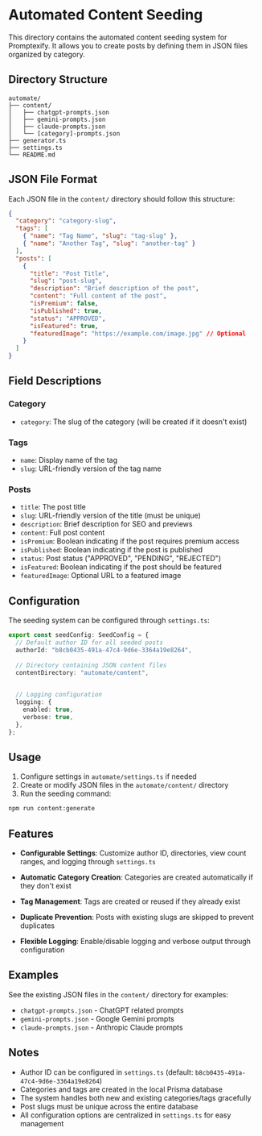# Automated Content Seeding

This directory contains the automated content seeding system for Promptexify. It allows you to create posts by defining them in JSON files organized by category.

## Directory Structure

```
automate/
├── content/
│   ├── chatgpt-prompts.json
│   ├── gemini-prompts.json
│   ├── claude-prompts.json
│   └── [category]-prompts.json
├── generator.ts
├── settings.ts
└── README.md
```

## JSON File Format

Each JSON file in the `content/` directory should follow this structure:

```json
{
  "category": "category-slug",
  "tags": [
    { "name": "Tag Name", "slug": "tag-slug" },
    { "name": "Another Tag", "slug": "another-tag" }
  ],
  "posts": [
    {
      "title": "Post Title",
      "slug": "post-slug",
      "description": "Brief description of the post",
      "content": "Full content of the post",
      "isPremium": false,
      "isPublished": true,
      "status": "APPROVED",
      "isFeatured": true,
      "featuredImage": "https://example.com/image.jpg" // Optional
    }
  ]
}
```

## Field Descriptions

### Category
- `category`: The slug of the category (will be created if it doesn't exist)

### Tags
- `name`: Display name of the tag
- `slug`: URL-friendly version of the tag name

### Posts
- `title`: The post title
- `slug`: URL-friendly version of the title (must be unique)
- `description`: Brief description for SEO and previews
- `content`: Full post content
- `isPremium`: Boolean indicating if the post requires premium access
- `isPublished`: Boolean indicating if the post is published
- `status`: Post status ("APPROVED", "PENDING", "REJECTED")
- `isFeatured`: Boolean indicating if the post should be featured
- `featuredImage`: Optional URL to a featured image

## Configuration

The seeding system can be configured through `settings.ts`:

```typescript
export const seedConfig: SeedConfig = {
  // Default author ID for all seeded posts
  authorId: "b8cb0435-491a-47c4-9d6e-3364a19e8264",
  
  // Directory containing JSON content files
  contentDirectory: "automate/content",
  

  // Logging configuration
  logging: {
    enabled: true,
    verbose: true,
  },
};
```

## Usage

1. Configure settings in `automate/settings.ts` if needed
2. Create or modify JSON files in the `automate/content/` directory
3. Run the seeding command:

```bash
npm run content:generate
```

## Features

- **Configurable Settings**: Customize author ID, directories, view count ranges, and logging through `settings.ts`
- **Automatic Category Creation**: Categories are created automatically if they don't exist
- **Tag Management**: Tags are created or reused if they already exist
- **Duplicate Prevention**: Posts with existing slugs are skipped to prevent duplicates

- **Flexible Logging**: Enable/disable logging and verbose output through configuration

## Examples

See the existing JSON files in the `content/` directory for examples:
- `chatgpt-prompts.json` - ChatGPT related prompts
- `gemini-prompts.json` - Google Gemini prompts
- `claude-prompts.json` - Anthropic Claude prompts

## Notes

- Author ID can be configured in `settings.ts` (default: `b8cb0435-491a-47c4-9d6e-3364a19e8264`)
- Categories and tags are created in the local Prisma database
- The system handles both new and existing categories/tags gracefully
- Post slugs must be unique across the entire database
- All configuration options are centralized in `settings.ts` for easy management